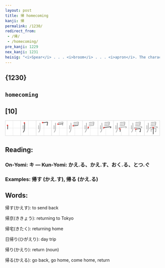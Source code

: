 ```yaml
---
layout: post
title: 帰 homecoming
kanji: 帰
permalink: /1230/
redirect_from:
 - /帰/
 - /homecoming/
pre_kanji: 1229
nex_kanji: 1231
heisig: "<i>Spear</i> . . . <i>broom</i> . . . <i>apron</i>. The character for <i>lady</i> (Frame 1234) shares the same right side as this character, which does not bode for a very happy <b>homecoming</b>."
---
```


## {1230}

## `homecoming`

## [10]

<div class="stroke"><img src="../images/E5B8B0.png" /></div>

## Reading:

### On-Yomi: キ &mdash; Kun-Yomi: かえ.る、かえ.す、おく.る、とつ.ぐ

### Examples: 帰す (かえ.す), 帰る (かえ.る)

## Words:

帰す(かえす): to send back

帰京(ききょう): returning to Tokyo

帰宅(きたく): returning home

日帰り(ひがえり): day trip

帰り(かえり): return (noun)

帰る(かえる): go back, go home, come home, return
